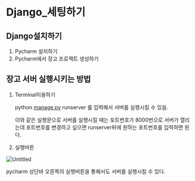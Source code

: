 # Django_세팅하기

## Django설치하기

1. Pycharm 설치하기
2. Pycharm에서 장고 프로젝트 생성하기

## 장고 서버 실행시키는 방법

1. Terminal이용하기
    
    python [manage.py](http://manage.py) runserver 를 입력해서 서버를 실행시킬 수 있음.
    
    이와 같은 실행문으로 서버를 실행시킬 때는 포트번호가 8000번으로 서버가 열리는데 포트번호를 변경하고 싶으면 runserver뒤에 원하는 포트번호를 입력하면 된다.
    
2. 실행버튼

![Untitled](Django_%E1%84%89%E1%85%A6%E1%84%90%E1%85%B5%E1%86%BC%E1%84%92%E1%85%A1%E1%84%80%E1%85%B5%20ea10f017a86140328bab618a44a728b3/Untitled.png)

pycharm 상단바 오른쪽의 실행버튼을 통해서도 서버를 실행시킬 수 있다.